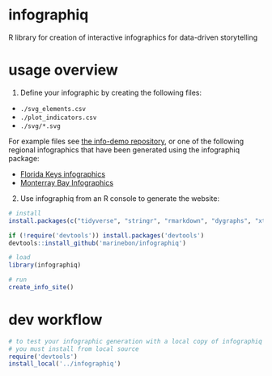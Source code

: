 # infographiq
R library for creation of interactive infographics for data-driven storytelling

# usage overview

1. Define your infographic by creating the following files:

* `./svg_elements.csv`
* `./plot_indicators.csv`
* `./svg/*.svg`

For example files see [the info-demo repository](https://github.com/USF-IMARS/info-demo), or one of the following regional infographics that have been generated using the infographiq package:

* [Florida Keys infographics](https://github.com/marinebon/info-fk/)
* [Monterray Bay Infographics](https://github.com/marinebon/info-mb)

2. Use infographiq from an R console to generate the website:

```R
# install
install.packages(c("tidyverse", "stringr", "rmarkdown", "dygraphs", "xts", "lubridate", "geojsonio", "RColorBrewer", "leaflet", "crosstalk", "servr", "roxygen2"))

if (!require('devtools')) install.packages('devtools')
devtools::install_github('marinebon/infographiq')

# load
library(infographiq)

# run
create_info_site()
```

# dev workflow

```R
# to test your infographic generation with a local copy of infographiq
# you must install from local source
require('devtools')
install_local('../infographiq')
```
